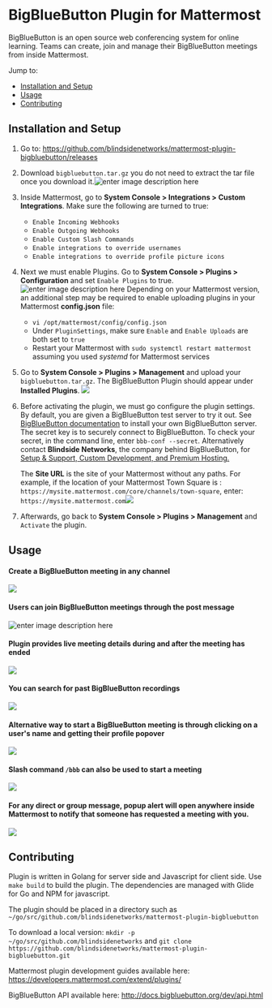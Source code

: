 # BigBlueButton Plugin for Mattermost
BigBlueButton is an open source web conferencing system for online learning. Teams can create, join and manage their BigBlueButton meetings from inside Mattermost.

Jump to:

- [Installation and Setup](https://github.com/blindsidenetworks/mattermost-plugin-bigbluebutton/blob/master/README.md#installation-and-setup)  
- [Usage](https://github.com/blindsidenetworks/mattermost-plugin-bigbluebutton/blob/master/README.md#usage)
- [Contributing](https://github.com/blindsidenetworks/mattermost-plugin-bigbluebutton/blob/master/README.md#contributing)

## Installation and Setup

 1. Go to: https://github.com/blindsidenetworks/mattermost-plugin-bigbluebutton/releases
 2. Download `bigbluebutton.tar.gz` you do not need to extract the tar file once you download it.![enter image description here](https://raw.githubusercontent.com/ypgao1/mattermost-plugin-bigbluebutton/master/docs_images/download_binary.png?token=AQcJwAEZnlU-0YcwkuRX5CIiis4L7ENbks5bRiAmwA==)
 3. Inside Mattermost, go to **System Console > Integrations > Custom Integrations**. Make sure the following are turned to true:
	- `Enable Incoming Webhooks`
	- `Enable Outgoing Webhooks`
	- `Enable Custom Slash Commands`
	- `Enable integrations to override usernames`
	- `Enable integrations to override profile picture icons`
 4. Next we must enable Plugins. Go to **System Console > Plugins > Configuration** and set `Enable Plugins` to true. ![enter image description here](https://raw.githubusercontent.com/ypgao1/mattermost-plugin-bigbluebutton/master/docs_images/enableplugins.png?token=AQcJwEJmN0uiifTscnFiiU48DWrluxuqks5bRiYKwA==)
 Depending on your Mattermost version, an additional step may be required to enable uploading plugins in your Mattermost **config.json** file:
	 - `vi /opt/mattermost/config/config.json`
	 - Under `PluginSettings`, make sure `Enable` and `Enable Uploads` are both set to `true`
	 - Restart your Mattermost with `sudo systemctl restart mattermost` assuming you used *systemd* for Mattermost 	services
 5. Go to **System Console > Plugins > Management** and upload your `bigbluebutton.tar.gz`. The BigBlueButton Plugin should appear under **Installed Plugins**.    ![
](https://raw.githubusercontent.com/ypgao1/mattermost-plugin-bigbluebutton/master/docs_images/PluginManagement.png?token=AQcJwJTKKoWnMVDJ4dpx_ekktQPf2aaYks5bRlbxwA==)
 6. Before activating the plugin, we must go configure the plugin settings. By default, you are given a BigBlueButton test server to try it out. See [BigBlueButton documentation](http://docs.bigbluebutton.org/install/install.html#Install_) to install your own BigBlueButton server. The secret key is to securely connect to BigBlueButton. To check your secret, in the command line, enter `bbb-conf --secret`.
Alternatively contact **Blindside Networks**, the company behind BigBlueButton, for  [Setup & Support, Custom Development, and Premium Hosting.](https://blindsidenetworks.com/services/)

	The **Site URL** is the site of your Mattermost without any paths. For example, if the location of your Mattermost Town Square is : `https://mysite.mattermost.com/core/channels/town-square`, enter: `https://mysite.mattermost.com`![
](https://raw.githubusercontent.com/ypgao1/mattermost-plugin-bigbluebutton/master/docs_images/BBBsettingspage.png?token=AQcJwOiFKKpG3rAC6zpMgyjFt1xxsAHUks5bRlbWwA==)

 7. Afterwards, go back to **System Console > Plugins > Management** and `Activate` the plugin.


## Usage
#### Create a BigBlueButton meeting in any channel
![
](https://raw.githubusercontent.com/ypgao1/mattermost-plugin-bigbluebutton/master/docs_images/createchannelheader.png?token=AQcJwGNXFfgZDas39u6cMmvo9Ez4__wZks5bRlZMwA==)

#### Users can join BigBlueButton meetings through the post message
![enter image description here](https://raw.githubusercontent.com/ypgao1/mattermost-plugin-bigbluebutton/master/docs_images/insideBBB.png?token=AQcJwHnEpnQ4P6TsA7oCvSbydYUZLL6Tks5bRlaIwA==)

#### Plugin provides live meeting details during and after the meeting has ended
![
](https://raw.githubusercontent.com/ypgao1/mattermost-plugin-bigbluebutton/master/docs_images/recordingmanagment.png?token=AQcJwNTPze74hXBY2SPLfNwbGLMUHvKqks5bRldgwA==)

#### You can search for past BigBlueButton recordings
![
](https://raw.githubusercontent.com/ypgao1/mattermost-plugin-bigbluebutton/master/docs_images/view_recordings.png?token=AQcJwHF15ggDw3kGry7Wfc_whTsUsJ8Qks5bRleAwA==)

#### Alternative way to start a BigBlueButton meeting is through clicking on a user's name and getting their profile popover
![
](https://raw.githubusercontent.com/ypgao1/mattermost-plugin-bigbluebutton/master/docs_images/popover.png?token=AQcJwNMm9QtWz0bnQql2iY9j7a1g9A7hks5bRle_wA==)

#### Slash command `/bbb` can also be used to start a meeting
![
](https://raw.githubusercontent.com/ypgao1/mattermost-plugin-bigbluebutton/master/docs_images/slashcommand.png?token=AQcJwLt-G-iCatq_imuPqHNvau42k4Feks5bRlf-wA==)

#### For any direct or group message, popup alert will open anywhere inside Mattermost to notify that someone has requested a meeting with you.
![
](https://raw.githubusercontent.com/ypgao1/mattermost-plugin-bigbluebutton/master/docs_images/popup_modal.png?token=AQcJwJVBz6NRUNNtQpwpZivcF6gW-Lr8ks5bRlgZwA==)

## Contributing

Plugin is written in Golang for server side and Javascript for client side. Use `make build` to build the plugin.
The dependencies are managed with Glide for Go and NPM for javascript.

The plugin should be placed in a directory such as `~/go/src/github.com/blindsidenetworks/mattermost-plugin-bigbluebutton`

To download a local version: `mkdir -p ~/go/src/github.com/blindsidenetworks` and `git clone https://github.com/blindsidenetworks/mattermost-plugin-bigbluebutton.git`

Mattermost plugin development guides available here: https://developers.mattermost.com/extend/plugins/

BigBlueButton API available here: http://docs.bigbluebutton.org/dev/api.html

